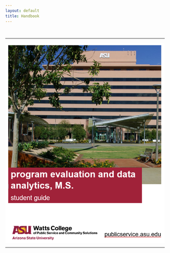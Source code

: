 ```yaml
---
layout: default
title: Handbook
---
```



 

 
 
 <br>

----

[ ![](assets/img/handbook.png) ](https://github.com/DS4PS/ms-prog-eval-data-analytics/raw/master/articles/PEDA-Student-Guide-v2020.pdf)

--- 

<br>




<style>
h2 {
font-family: "Century Gothic", CenturyGothic, AppleGothic, sans-serif; 
  font-size: 28px; 
  font-style: normal; 
  font-variant: small-caps; 
  font-weight: 100;
  line-height: 26.4px;
}
h1 { 
  font-size: 36px;  
  color: maroon;
}
img {
  display: block;
  margin-left: auto;
  margin-right: auto;
}
 </style>
